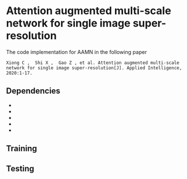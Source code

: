 # Attention augmented multi-scale network for single image super-resolution
The code implementation for AAMN in the following paper
    
    Xiong C ,  Shi X ,  Gao Z , et al. Attention augmented multi-scale network for single image super-resolution[J]. Applied Intelligence, 2020:1-17.
## Dependencies
-
-
-
-
-
## Training 
## Testing
